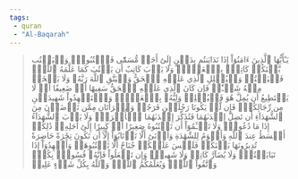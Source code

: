 ```yaml
---
tags: 
 - quran 
 - "Al-Baqarah"
---
```


> يَـٰٓأَيُّهَا ٱلَّذِينَ ءَامَنُوٓاْ إِذَا تَدَايَنتُم بِدَيۡنٍ إِلَىٰٓ أَجَلٖ مُّسَمّٗى فَٱكۡتُبُوهُۚ وَلۡيَكۡتُب بَّيۡنَكُمۡ كَاتِبُۢ بِٱلۡعَدۡلِۚ وَلَا يَأۡبَ كَاتِبٌ أَن يَكۡتُبَ كَمَا عَلَّمَهُ ٱللَّهُۚ فَلۡيَكۡتُبۡ وَلۡيُمۡلِلِ ٱلَّذِي عَلَيۡهِ ٱلۡحَقُّ وَلۡيَتَّقِ ٱللَّهَ رَبَّهُۥ وَلَا يَبۡخَسۡ مِنۡهُ شَيۡـٔٗاۚ فَإِن كَانَ ٱلَّذِي عَلَيۡهِ ٱلۡحَقُّ سَفِيهًا أَوۡ ضَعِيفًا أَوۡ لَا يَسۡتَطِيعُ أَن يُمِلَّ هُوَ فَلۡيُمۡلِلۡ وَلِيُّهُۥ بِٱلۡعَدۡلِۚ وَٱسۡتَشۡهِدُواْ شَهِيدَيۡنِ مِن رِّجَالِكُمۡۖ فَإِن لَّمۡ يَكُونَا رَجُلَيۡنِ فَرَجُلٞ وَٱمۡرَأَتَانِ مِمَّن تَرۡضَوۡنَ مِنَ ٱلشُّهَدَآءِ أَن تَضِلَّ إِحۡدَىٰهُمَا فَتُذَكِّرَ إِحۡدَىٰهُمَا ٱلۡأُخۡرَىٰۚ وَلَا يَأۡبَ ٱلشُّهَدَآءُ إِذَا مَا دُعُواْۚ وَلَا تَسۡـَٔمُوٓاْ أَن تَكۡتُبُوهُ صَغِيرًا أَوۡ كَبِيرًا إِلَىٰٓ أَجَلِهِۦۚ ذَٰلِكُمۡ أَقۡسَطُ عِندَ ٱللَّهِ وَأَقۡوَمُ لِلشَّهَٰدَةِ وَأَدۡنَىٰٓ أَلَّا تَرۡتَابُوٓاْ إِلَّآ أَن تَكُونَ تِجَٰرَةً حَاضِرَةٗ تُدِيرُونَهَا بَيۡنَكُمۡ فَلَيۡسَ عَلَيۡكُمۡ جُنَاحٌ أَلَّا تَكۡتُبُوهَاۗ وَأَشۡهِدُوٓاْ إِذَا تَبَايَعۡتُمۡۚ وَلَا يُضَآرَّ كَاتِبٞ وَلَا شَهِيدٞۚ وَإِن تَفۡعَلُواْ فَإِنَّهُۥ فُسُوقُۢ بِكُمۡۗ وَٱتَّقُواْ ٱللَّهَۖ وَيُعَلِّمُكُمُ ٱللَّهُۗ وَٱللَّهُ بِكُلِّ شَيۡءٍ عَلِيمٞ
